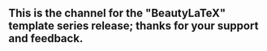 ## This is the channel for the "BeautyLaTeX" template series release; thanks for your support and feedback.
